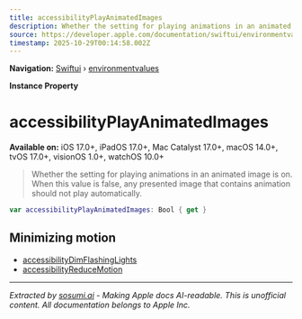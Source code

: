 ```yaml
---
title: accessibilityPlayAnimatedImages
description: Whether the setting for playing animations in an animated image is on. When this value is false, any presented image that contains animation should not play automatically.
source: https://developer.apple.com/documentation/swiftui/environmentvalues/accessibilityplayanimatedimages
timestamp: 2025-10-29T00:14:58.002Z
---
```


**Navigation:** [Swiftui](/documentation/swiftui) › [environmentvalues](/documentation/swiftui/environmentvalues)

**Instance Property**

# accessibilityPlayAnimatedImages

**Available on:** iOS 17.0+, iPadOS 17.0+, Mac Catalyst 17.0+, macOS 14.0+, tvOS 17.0+, visionOS 1.0+, watchOS 10.0+

> Whether the setting for playing animations in an animated image is on. When this value is false, any presented image that contains animation should not play automatically.

```swift
var accessibilityPlayAnimatedImages: Bool { get }
```

## Minimizing motion

- [accessibilityDimFlashingLights](/documentation/swiftui/environmentvalues/accessibilitydimflashinglights)
- [accessibilityReduceMotion](/documentation/swiftui/environmentvalues/accessibilityreducemotion)

---

*Extracted by [sosumi.ai](https://sosumi.ai) - Making Apple docs AI-readable.*
*This is unofficial content. All documentation belongs to Apple Inc.*
